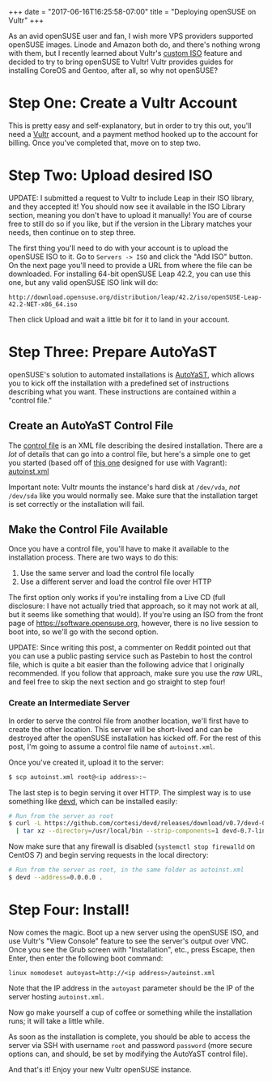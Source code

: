 +++
date = "2017-06-16T16:25:58-07:00"
title = "Deploying openSUSE on Vultr"
+++

As an avid openSUSE user and fan, I wish more VPS providers supported openSUSE
images. Linode and Amazon both do, and there's nothing wrong with them, but I
recently learned about Vultr's [custom
ISO](https://www.vultr.com/features/uploadiso/) feature and decided to try to
bring openSUSE to Vultr! Vultr provides guides for installing CoreOS and
Gentoo, after all, so why not openSUSE?

<!--more-->

# Step One: Create a Vultr Account

This is pretty easy and self-explanatory, but in order to try this out, you'll
need a [Vultr](https://www.vultr.com/) account, and a payment method hooked up
to the account for billing.  Once you've completed that, move on to step two.

# Step Two: Upload desired ISO

UPDATE: I submitted a request to Vultr to include Leap in their ISO library, and
they accepted it! You should now see it available in the ISO Library section,
meaning you don't have to upload it manually! You are of course free to still do
so if you like, but if the version in the Library matches your needs, then
continue on to step three.

The first thing you'll need to do with your account is to upload the openSUSE
ISO to it. Go to `Servers -> ISO` and click the "Add ISO" button. On the next
page you'll need to provide a URL from where the file can be downloaded. For
installing 64-bit openSUSE Leap 42.2, you can use this one, but any valid
openSUSE ISO link will do:

```
http://download.opensuse.org/distribution/leap/42.2/iso/openSUSE-Leap-42.2-NET-x86_64.iso
```

Then click Upload and wait a little bit for it to land in your account.

# Step Three: Prepare AutoYaST

openSUSE's solution to automated installations is
[AutoYaST](https://doc.opensuse.org/projects/autoyast/), which allows you to
kick off the installation with a predefined set of instructions describing what
you want. These instructions are contained within a "control file."

## Create an AutoYaST Control File

The [control file](https://doc.opensuse.org/projects/autoyast/#Profile) is an
XML file describing the desired installation. There are a _lot_ of details that
can go into a control file, but here's a simple one to get you started (based
off of [this
one](https://github.com/openSUSE/vagrant/blob/master/http/42.2-general.xml)
designed for use with Vagrant):
[autoinst.xml](/extras/opensuse-vultr/autoinst.xml)

Important note: Vultr mounts the instance's hard disk at `/dev/vda`, _not_
`/dev/sda` like you would normally see. Make sure that the installation target
is set correctly or the installation will fail.

## Make the Control File Available

Once you have a control file, you'll have to make it available to the
installation process. There are two ways to do this:

1. Use the same server and load the control file locally
2. Use a different server and load the control file over HTTP

The first option only works if you're installing from a Live CD (full
disclosure: I have not actually tried that approach, so it may not work at all,
but it seems like something that would).  If you're using an ISO from the front
page of https://software.opensuse.org, however, there is no live session to boot
into, so we'll go with the second option.

UPDATE: Since writing this post, a commenter on Reddit pointed out that you can
use a public pasting service such as Pastebin to host the control file, which is
quite a bit easier than the following advice that I originally recommended. If
you follow that approach, make sure you use the _raw_ URL, and feel free to skip
the next section and go straight to step four!

### Create an Intermediate Server

In order to serve the control file from another location, we'll first have to
create the other location. This server will be short-lived and can be destroyed
after the openSUSE installation has kicked off. For the rest of this post, I'm
going to assume a control file name of `autoinst.xml`.

Once you've created it, upload it to the server:

```sh
$ scp autoinst.xml root@<ip address>:~
```

The last step is to begin serving it over HTTP. The simplest way is to use
something like [devd](https://github.com/cortesi/devd), which can be installed
easily:

```sh
# Run from the server as root
$ curl -L https://github.com/cortesi/devd/releases/download/v0.7/devd-0.7-linux64.tgz \
  | tar xz --directory=/usr/local/bin --strip-components=1 devd-0.7-linux64/devd
```

Now make sure that any firewall is disabled (`systemctl stop firewalld` on
CentOS 7) and begin serving requests in the local directory:

```sh
# Run from the server as root, in the same folder as autoinst.xml
$ devd --address=0.0.0.0 .
```

# Step Four: Install!

Now comes the magic. Boot up a new server using the openSUSE ISO, and use
Vultr's "View Console" feature to see the server's output over VNC. Once you see
the Grub screen with "Installation", etc., press Escape, then Enter, then enter
the following boot command:

```
linux nomodeset autoyast=http://<ip address>/autoinst.xml
```

Note that the IP address in the `autoyast` parameter should be the IP of the
server hosting `autoinst.xml`.

Now go make yourself a cup of coffee or something while the installation runs;
it will take a little while.

As soon as the installation is complete, you should be able to access the server
via SSH with username `root` and password `password` (more secure options can,
and should, be set by modifying the AutoYaST control file).

And that's it! Enjoy your new Vultr openSUSE instance.
